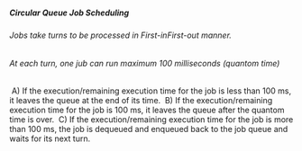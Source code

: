 ##### Circular Queue Job Scheduling
###### Jobs take turns to be processed in First-inFirst-out manner.
###### At each turn, one jub can run maximum 100 milliseconds (quantom time)
&nbsp;A) If the execution/remaining execution time for the job is less than 100 ms, it leaves the queue at the end of its time.
&nbsp;B) If the execution/remaining execution time for the job is 100 ms, it leaves the queue after the quantom time is over.
&nbsp;C) If the execution/remaining execution time for the job is more than 100 ms, the job is dequeued and enqueued back to the job queue and waits for its next turn.
